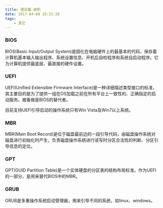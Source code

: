 ```yaml
---
title: 理论篇-装机
date: 2017-04-08 15:31:28
tags:
	- 其它
---
```


### BIOS
BIOS(Basic Input/Output System)是固化在电脑硬件上的最基本的代码，保存着计算机基本输入输出程序、系统设置信息、开机后自检程序和系统自启动程序。它为计算机提供最底层、最直接的硬件设置。

### UEFI
UEFI(Unified Extensible Firmware Interface)是一种详细描述类型接口的标准，其主要目的是为了提供一组在OS加载之前在所有平台上一致性的、正确指定的启动服务。被看做是BIOS的替代者。

目前支持UEFI引导启动的操作系统只有Win Vista及Win7以上系统。

### MBR
MBR(Main Boot Record)是位于磁盘最前边的一段引导代码，由磁盘操作系统对磁盘进行初始化时产生，负责磁盘操作系统进行读写时分区合法性的判断、分区引导信息的定位。

### GPT
GPT(GUID Partition Table)是一个实体硬盘的分区表的结构布局标准。作为UEFI的一部分，是用来替代BIOS中的MBR。


### GRUB

GRUB是多重操作系统启动管理器，用来引导不同的系统，如linux、windows。